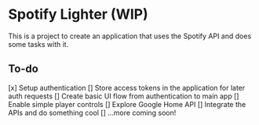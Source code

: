 # Spotify Lighter (WIP)

This is a project to create an application that uses the Spotify API and does some tasks with it.

## To-do

[x] Setup authentication
[] Store access tokens in the application for later auth requests
[] Create basic UI flow from authentication to main app
[] Enable simple player controls
[] Explore Google Home API
[] Integrate the APIs and do something cool
[] ...more coming soon!
